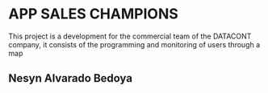# APP SALES CHAMPIONS

This project is a development for the commercial team of the DATACONT company,
it consists of the programming and monitoring of users through a map

## Nesyn Alvarado Bedoya
